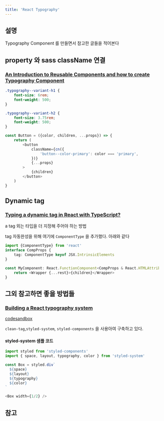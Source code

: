 ```yaml
---
title: 'React Typography'
---
```


## 설명

Typography Component 를 만들면서 참고한 글들을 적어본다

## property 와 sass className 연결

### [An Introduction to Reusable Components and how to create Typography Component](https://dev.to/nghiemthu/an-introduction-about-reusable-components-and-creating-typography-component-4c6o)

```scss
.typography--variant-h1 {
    font-size: 6rem;
    font-weight: 500;
}

.typography--variant-h2 {
    font-size: 3.75rem;
    font-weight: 500;
}
```

```typescript
const Button = ({color, children, ...props}) => {
    return (
        <button
            className={cn({
                'button--color-primary': color === 'primary',
            })}
            {...props}
        >
            {children}
        </button>
    )
}
```

## Dynamic tag

### [Typing a dynamic tag in React with TypeScript?](https://stackoverflow.com/questions/55969769/typing-a-dynamic-tag-in-react-with-typescript)

a tag 외는 타입을 더 지정해 주어야 하는 방법

tag 자동완성을 위해 여기에 `ComponentType` 을 추가했다. 아래와 같다

```typescript
import {ComponentType} from 'react'
interface CompProps {
    tag: ComponentType keyof JSX.IntrinsicElements
}

const MyComponent: React.FunctionComponent<CompProps & React.HTMLAttributes<HTMLOrSVGElement>> = ({tag: Wrapper = 'div', children, ...rest}) => {
    return <Wrapper {...rest}>{children}</Wrapper>
}
```

## 그외 참고하면 좋을 방법들

### [Building a React typography system](https://levelup.gitconnected.com/building-a-react-typography-system-f9d1c8e16d55)

[codesandbox](https://codesandbox.io/s/kw89ro5y2r?file=/src/DynamicComponent/index.js)

`clean-tag`,`styled-system`, `styled-components` 을 사용아여 구축하고 있다.

#### styled-system 샘플 코드

```typescript
import styled from 'styled-components'
import { space, layout, typography, color } from 'styled-system'

const Box = styled.div`
  ${space}
  ${layout}
  ${typography}
  ${color}
`

<Box width={1/2} />
```

## 참고
